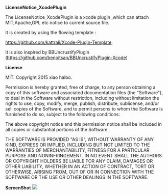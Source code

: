 **LicenseNotice_XcodePlugin**

The LicenseNotice_XcodePlugin is a xcode plugin ,which can attach MIT,Apache,GPL etc notice to current source file.

It is created by using the flowing template :

https://github.com/kattrali/Xcode-Plugin-Template,

It is also inspired by BBUncrustifyPlugin (https://github.com/benoitsan/BBUncrustifyPlugin-Xcode)

**License**

MIT. Copyright 2015 xiao haibo.


Permission is hereby granted, free of charge, to any person obtaining a copy
of this software and associated documentation files (the "Software"), to deal
in the Software without restriction, including without limitation the rights
to use, copy, modify, merge, publish, distribute, sublicense, and/or sell
copies of the Software, and to permit persons to whom the Software is
furnished to do so, subject to the following conditions:

The above copyright notice and this permission notice shall be included in
all copies or substantial portions of the Software.

THE SOFTWARE IS PROVIDED "AS IS", WITHOUT WARRANTY OF ANY KIND, EXPRESS OR
IMPLIED, INCLUDING BUT NOT LIMITED TO THE WARRANTIES OF MERCHANTABILITY,
FITNESS FOR A PARTICULAR PURPOSE AND NONINFRINGEMENT. IN NO EVENT SHALL THE
AUTHORS OR COPYRIGHT HOLDERS BE LIABLE FOR ANY CLAIM, DAMAGES OR OTHER
LIABILITY, WHETHER IN AN ACTION OF CONTRACT, TORT OR OTHERWISE, ARISING FROM,
OUT OF OR IN CONNECTION WITH THE SOFTWARE OR THE USE OR OTHER DEALINGS IN
THE SOFTWARE.

**ScreenShot**
<img src="https://github.com/xxhp/LicenseNotice_XcodePlugin/blob/master/screenshot.png">



